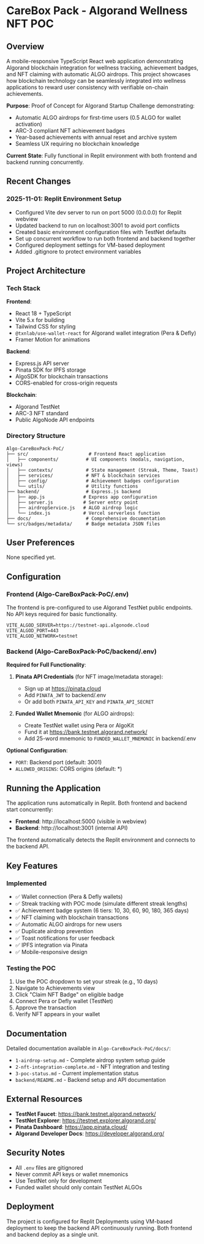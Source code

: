 # CareBox Pack - Algorand Wellness NFT POC

## Overview

A mobile-responsive TypeScript React web application demonstrating Algorand blockchain integration for wellness tracking, achievement badges, and NFT claiming with automatic ALGO airdrops. This project showcases how blockchain technology can be seamlessly integrated into wellness applications to reward user consistency with verifiable on-chain achievements.

**Purpose**: Proof of Concept for Algorand Startup Challenge demonstrating:
- Automatic ALGO airdrops for first-time users (0.5 ALGO for wallet activation)
- ARC-3 compliant NFT achievement badges
- Year-based achievements with annual reset and archive system
- Seamless UX requiring no blockchain knowledge

**Current State**: Fully functional in Replit environment with both frontend and backend running concurrently.

## Recent Changes

### 2025-11-01: Replit Environment Setup
- Configured Vite dev server to run on port 5000 (0.0.0.0) for Replit webview
- Updated backend to run on localhost:3001 to avoid port conflicts
- Created basic environment configuration files with TestNet defaults
- Set up concurrent workflow to run both frontend and backend together
- Configured deployment settings for VM-based deployment
- Added .gitignore to protect environment variables

## Project Architecture

### Tech Stack

**Frontend**:
- React 18 + TypeScript
- Vite 5.x for building
- Tailwind CSS for styling
- `@txnlab/use-wallet-react` for Algorand wallet integration (Pera & Defly)
- Framer Motion for animations

**Backend**:
- Express.js API server
- Pinata SDK for IPFS storage
- AlgoSDK for blockchain transactions
- CORS-enabled for cross-origin requests

**Blockchain**:
- Algorand TestNet
- ARC-3 NFT standard
- Public AlgoNode API endpoints

### Directory Structure

```
Algo-CareBoxPack-PoC/
├── src/                      # Frontend React application
│   ├── components/          # UI components (modals, navigation, views)
│   ├── contexts/            # State management (Streak, Theme, Toast)
│   ├── services/            # NFT & blockchain services
│   ├── config/              # Achievement badges configuration
│   └── utils/               # Utility functions
├── backend/                 # Express.js backend
│   ├── app.js              # Express app configuration
│   ├── server.js           # Server entry point
│   ├── airdropService.js   # ALGO airdrop logic
│   └── index.js            # Vercel serverless function
├── docs/                    # Comprehensive documentation
└── src/badges/metadata/     # Badge metadata JSON files
```

## User Preferences

None specified yet.

## Configuration

### Frontend (Algo-CareBoxPack-PoC/.env)
The frontend is pre-configured to use Algorand TestNet public endpoints. No API keys required for basic functionality.

```env
VITE_ALGOD_SERVER=https://testnet-api.algonode.cloud
VITE_ALGOD_PORT=443
VITE_ALGOD_NETWORK=testnet
```

### Backend (Algo-CareBoxPack-PoC/backend/.env)

**Required for Full Functionality**:

1. **Pinata API Credentials** (for NFT image/metadata storage):
   - Sign up at https://pinata.cloud
   - Add `PINATA_JWT` to backend/.env
   - Or add both `PINATA_API_KEY` and `PINATA_API_SECRET`

2. **Funded Wallet Mnemonic** (for ALGO airdrops):
   - Create TestNet wallet using Pera or AlgoKit
   - Fund it at https://bank.testnet.algorand.network/
   - Add 25-word mnemonic to `FUNDED_WALLET_MNEMONIC` in backend/.env

**Optional Configuration**:
- `PORT`: Backend port (default: 3001)
- `ALLOWED_ORIGINS`: CORS origins (default: *)

## Running the Application

The application runs automatically in Replit. Both frontend and backend start concurrently:
- **Frontend**: http://localhost:5000 (visible in webview)
- **Backend**: http://localhost:3001 (internal API)

The frontend automatically detects the Replit environment and connects to the backend API.

## Key Features

### Implemented
- ✅ Wallet connection (Pera & Defly wallets)
- ✅ Streak tracking with POC mode (simulate different streak lengths)
- ✅ Achievement badge system (6 tiers: 10, 30, 60, 90, 180, 365 days)
- ✅ NFT claiming with blockchain transactions
- ✅ Automatic ALGO airdrops for new users
- ✅ Duplicate airdrop prevention
- ✅ Toast notifications for user feedback
- ✅ IPFS integration via Pinata
- ✅ Mobile-responsive design

### Testing the POC
1. Use the POC dropdown to set your streak (e.g., 10 days)
2. Navigate to Achievements view
3. Click "Claim NFT Badge" on eligible badge
4. Connect Pera or Defly wallet (TestNet)
5. Approve the transaction
6. Verify NFT appears in your wallet

## Documentation

Detailed documentation available in `Algo-CareBoxPack-PoC/docs/`:
- `1-airdrop-setup.md` - Complete airdrop system setup guide
- `2-nft-integration-complete.md` - NFT integration and testing
- `3-poc-status.md` - Current implementation status
- `backend/README.md` - Backend setup and API documentation

## External Resources

- **TestNet Faucet**: https://bank.testnet.algorand.network/
- **TestNet Explorer**: https://testnet.explorer.algorand.org/
- **Pinata Dashboard**: https://app.pinata.cloud/
- **Algorand Developer Docs**: https://developer.algorand.org/

## Security Notes

- All `.env` files are gitignored
- Never commit API keys or wallet mnemonics
- Use TestNet only for development
- Funded wallet should only contain TestNet ALGOs

## Deployment

The project is configured for Replit Deployments using VM-based deployment to keep the backend API continuously running. Both frontend and backend deploy as a single unit.
